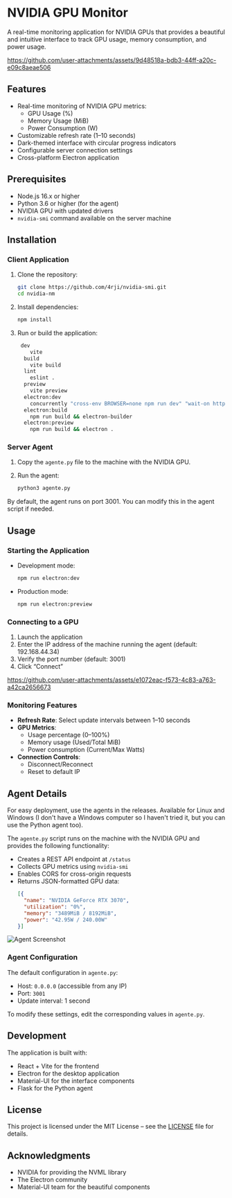 # NVIDIA GPU Monitor

A real-time monitoring application for NVIDIA GPUs that provides a beautiful and intuitive interface to track GPU usage, memory consumption, and power usage.

https://github.com/user-attachments/assets/9d48518a-bdb3-44ff-a20c-e09c8aeae506

## Features

- Real-time monitoring of NVIDIA GPU metrics:
  - GPU Usage (%)
  - Memory Usage (MiB)
  - Power Consumption (W)
- Customizable refresh rate (1–10 seconds)
- Dark-themed interface with circular progress indicators
- Configurable server connection settings
- Cross-platform Electron application

## Prerequisites

- Node.js 16.x or higher
- Python 3.6 or higher (for the agent)
- NVIDIA GPU with updated drivers
- `nvidia-smi` command available on the server machine

## Installation

### Client Application

1. Clone the repository:
   ```bash
   git clone https://github.com/4rji/nvidia-smi.git
   cd nvidia-nm
   ```

2. Install dependencies:
   ```bash
   npm install
   ```

3. Run or build the application:
   ```bash
    dev
       vite
     build
       vite build
     lint
       eslint .
     preview
       vite preview
     electron:dev
       concurrently "cross-env BROWSER=none npm run dev" "wait-on http://localhost:5173 && cross-env NODE_ENV=development electron ."
     electron:build
       npm run build && electron-builder
     electron:preview
       npm run build && electron .
   ```

### Server Agent

1. Copy the `agente.py` file to the machine with the NVIDIA GPU.

2. Run the agent:
   ```bash
   python3 agente.py
   ```

By default, the agent runs on port 3001. You can modify this in the agent script if needed.

## Usage

### Starting the Application

- Development mode:
  ```bash
  npm run electron:dev
  ```
- Production mode:
  ```bash
  npm run electron:preview
  ```

### Connecting to a GPU

1. Launch the application  
2. Enter the IP address of the machine running the agent (default: 192.168.44.34)  
3. Verify the port number (default: 3001)  
4. Click “Connect”  

https://github.com/user-attachments/assets/e1072eac-f573-4c83-a763-a42ca2656673

### Monitoring Features

- **Refresh Rate**: Select update intervals between 1–10 seconds  
- **GPU Metrics**:
  - Usage percentage (0–100%)
  - Memory usage (Used/Total MiB)
  - Power consumption (Current/Max Watts)
- **Connection Controls**:
  - Disconnect/Reconnect
  - Reset to default IP

## Agent Details

For easy deployment, use the agents in the releases. Available for Linux and Windows (I don't have a Windows computer so I haven't tried it, but you can use the Python agent too).

The `agente.py` script runs on the machine with the NVIDIA GPU and provides the following functionality:

- Creates a REST API endpoint at `/status`
- Collects GPU metrics using `nvidia-smi`
- Enables CORS for cross-origin requests
- Returns JSON-formatted GPU data:
  ```json
  [{
    "name": "NVIDIA GeForce RTX 3070",
    "utilization": "0%",
    "memory": "3489MiB / 8192MiB",
    "power": "42.95W / 240.00W"
  }]
  ```

![Agent Screenshot](https://github.com/user-attachments/assets/6e66daa5-f7cf-4d64-afeb-28e1b4b6c0f4)

### Agent Configuration

The default configuration in `agente.py`:

- Host: `0.0.0.0` (accessible from any IP)  
- Port: `3001`  
- Update interval: 1 second  

To modify these settings, edit the corresponding values in `agente.py`.

## Development

The application is built with:

- React + Vite for the frontend  
- Electron for the desktop application  
- Material-UI for the interface components  
- Flask for the Python agent  

## License

This project is licensed under the MIT License – see the [LICENSE](LICENSE) file for details.

## Acknowledgments

- NVIDIA for providing the NVML library  
- The Electron community  
- Material-UI team for the beautiful components  
